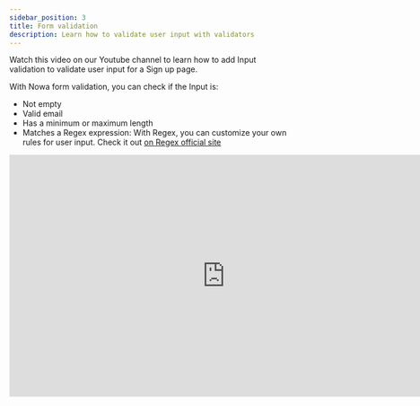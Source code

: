 ```yaml
---
sidebar_position: 3
title: Form validation
description: Learn how to validate user input with validators
---
```


Watch this video on our Youtube channel to learn how to add Input validation to validate user input for a Sign up page.

With Nowa form validation, you can check if the Input is:
- Not empty
- Valid email
- Has a minimum or maximum length
- Matches a Regex expression: With Regex, you can customize your own rules for user input. Check it out [on Regex official site](https://regexr.com/)


<iframe width="767" height="431" src="https://www.youtube.com/embed/Spa8d6e8BQ4" title="Input validation in Nowa | How to validate User input in a Sign up form" frameborder="0" allow="accelerometer; autoplay; clipboard-write; encrypted-media; gyroscope; picture-in-picture; web-share" referrerpolicy="strict-origin-when-cross-origin" allowfullscreen></iframe>